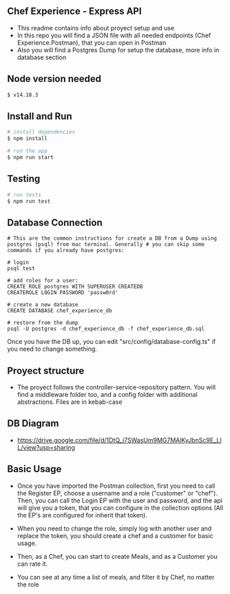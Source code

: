 ## Chef Experience - Express API

- This readme contains info about proyect setup and use
- In this repo you will find a JSON file with all needed endpoints (Chef Experience.Postman), that you can open in Postman
- Also you will find a Postgres Dump for setup the database, more info in database section


## Node version needed

```bash
$ v14.18.3
```

## Install and Run

```bash
# install dependencies
$ npm install

# run the app
$ npm run start

```

## Testing

```bash
# run tests
$ npm run test

```

## Database Connection

```
# This are the common instructions for create a DB from a Dump using postgres (psql) from mac terminal. Generally # you can skip some commands if you already have postgres:

# login 
psql test

# add roles for a user:
CREATE ROLE postgres WITH SUPERUSER CREATEDB 
CREATEROLE LOGIN PASSWORD 'passw0rd'

# create a new database
CREATE DATABASE chef_experience_db

# restore from the dump
psql -U postgres -d chef_experience_db -f chef_experience_db.sql

```

Once you have the DB up, you can edit "src/config/database-config.ts" if you need to change something.


## Proyect structure

- The proyect follows the controller-service-repository pattern. You will find a middleware folder too, and a config folder with additional abstractions. Files are in kebab-case

## DB Diagram

- https://drive.google.com/file/d/1DtQ_i7SWasUm9MG7MAlKyJbnSc9E_LIL/view?usp=sharing

## Basic Usage

- Once you have imported the Postman collection, first you need to call the Register EP, choose a username and a role ("customer" or "chef"). Then, you can call the Login EP with the user and password, and the api will give you a token, that you can configure in the collection options (All the EP's are configured for inherit that token).

- When you need to change the role, simply log with another user and replace the token, you should create a chef and a customer for basic usage.

- Then, as a Chef, you can start to create Meals, and as a Customer you can rate it.

- You can see at any time a list of meals, and filter it by Chef, no matter the role